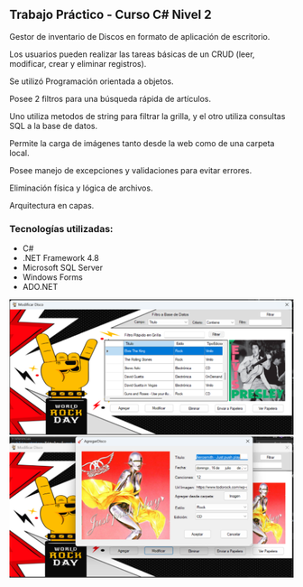 ## Trabajo Práctico - Curso C# Nivel 2
Gestor de inventario de Discos en formato de aplicación de escritorio.

Los usuarios pueden realizar las tareas básicas de un CRUD (leer, modificar, crear y eliminar registros).

Se utilizó Programación orientada a objetos.

Posee 2 filtros para una búsqueda rápida de artículos.

Uno utiliza metodos de string para filtrar la grilla, y el otro utiliza consultas SQL a la base de datos.

Permite la carga de imágenes tanto desde la web como de una carpeta local.

Posee manejo de excepciones y validaciones para evitar errores.

Eliminación física y lógica de archivos.

Arquitectura en capas.


### Tecnologías utilizadas:
- C#
- .NET Framework 4.8
- Microsoft SQL Server
- Windows Forms
- ADO.NET

![Captura1](assets/Discos_1.png)
![Captura3](assets/Discos_2.png)










